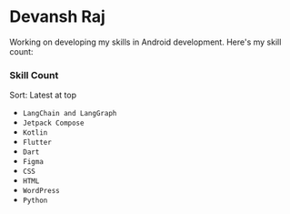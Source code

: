 
# Devansh Raj

Working on developing my skills in Android development.
Here's my skill count:

### Skill Count
Sort: Latest at top

- `LangChain and LangGraph`
- `Jetpack Compose`
- `Kotlin`
- `Flutter`
- `Dart`
- `Figma`
- `CSS`
- `HTML`
- `WordPress`
- `Python`



<!---
dev-arctik/dev-arctik is a ✨ special ✨ repository because its `README.md` (this file) appears on your GitHub profile.
You can click the Preview link to take a look at your changes.
--->
